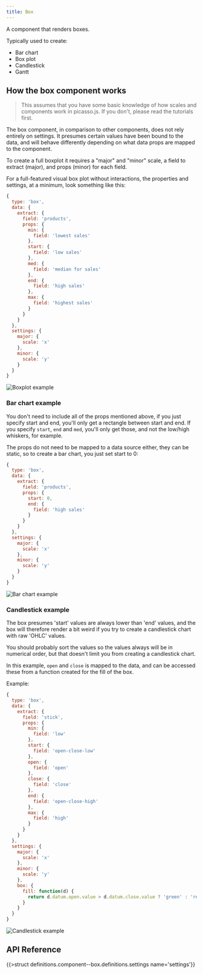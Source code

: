 ```yaml
---
title: Box
---
```


A component that renders boxes.

Typically used to create:

- Bar chart
- Box plot
- Candlestick
- Gantt


## How the box component works

> This assumes that you have some basic knowledge of how scales and components work in picasso.js.
> If you don't, please read the tutorials first.

The box component, in comparison to other components, does not rely entirely on settings. 
It presumes certain values have been bound to the data, and will behave differently depending
on what data props are mapped to the component.

To create a full boxplot it requires a "major" and "minor" scale, a field to extract (major),
and props (minor) for each field.

For a full-featured visual box plot without interactions, the properties and settings, at a minimum,
look something like this:

```js
{
  type: 'box',
  data: {
    extract: {
      field: 'products',
      props: {
        min: {
          field: 'lowest sales'
        },
        start: {
          field: 'low sales'
        },
        med: {
          field: 'median for sales'
        },
        end: {
          field: 'high sales'
        },
        max: {
          field: 'highest sales'
        }
      }
    }
  },
  settings: {
    major: {
      scale: 'x'
    },
    minor: {
      scale: 'y'
    }
  }
}
```

![Boxplot example](/img/boxplot.png)

### Bar chart example 
You don't need to include all of the props mentioned above, if you just specify start and end, you'll only
get a rectangle between start and end. If you specify `start`, `end` and `med`, you'll only get those, 
and not the low/high whiskers, for example.

The props do not need to be mapped to a data source either, they can be static, so to create a bar chart,
you just set start to 0:

```js
{
  type: 'box',
  data: {
    extract: {
      field: 'products',
      props: {
        start: 0,
        end: {
          field: 'high sales'
        }
      }
    }
  },
  settings: {
    major: {
      scale: 'x'
    },
    minor: {
      scale: 'y'
    }
  }
}
```

![Bar chart example](/img/bar-chart.png)

### Candlestick example

The box presumes 'start' values are always lower than 'end' values, and the box will
therefore render a bit weird if you try to create a candlestick chart with raw 'OHLC' values.

You should probably sort the values so the values always will be in numerical order,
but that doesn't limit you from creating a candlestick chart.

In this example, `open` and `close` is mapped to the data, and 
can be accessed these from a function created for the fill of the box.

Example:

```js
{
  type: 'box',
  data: {
    extract: {
      field: 'stick',
      props: {
        min: {
          field: 'low'
        },
        start: {
          field: 'open-close-low' 
        },
        open: {
          field: 'open'
        },
        close: {
          field: 'close'
        },
        end: {
          field: 'open-close-high'
        },
        max: {
          field: 'high'
        }
      }
    }
  },
  settings: {
    major: {
      scale: 'x'
    },
    minor: {
      scale: 'y'
    },
    box: {
      fill: function(d) {
        return d.datum.open.value > d.datum.close.value ? 'green' : 'red';
      }
    }
  }
}
```

![Candlestick example](/img/candlestick-chart.png)

## API Reference 

{{>struct definitions.component--box.definitions.settings name='settings'}}
